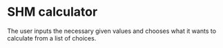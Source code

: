 # SHM calculator
The user inputs the necessary given values and chooses what it wants to calculate from a list of choices.
